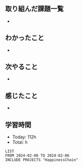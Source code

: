 ## 取り組んだ課題一覧
- 
## わかったこと
- 
## 次やること
- 
## 感じたこと
- 
## 学習時間
- Today: 112h
- Total: h

```toggl
LIST
FROM 2024-02-06 TO 2024-02-06
INCLUDE PROJECTS "HappinessChain"
```
